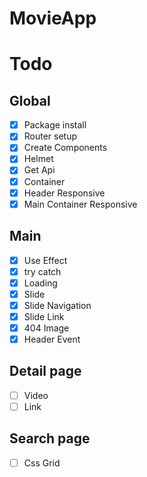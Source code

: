 # MovieApp

# Todo

## Global

- [x] Package install
- [x] Router setup
- [x] Create Components
- [x] Helmet
- [x] Get Api
- [x] Container
- [x] Header Responsive
- [x] Main Container Responsive

## Main

- [x] Use Effect
- [x] try catch
- [x] Loading
- [x] Slide
- [x] Slide Navigation
- [x] Slide Link
- [x] 404 Image
- [x] Header Event

## Detail page

- [ ] Video
- [ ] Link

## Search page

- [ ] Css Grid

